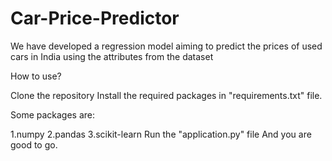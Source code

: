 # Car-Price-Predictor
We have developed a regression model aiming to predict the prices of used cars in India using the attributes from the dataset


How to use?

Clone the repository
Install the required packages in "requirements.txt" file.


Some packages are:

1.numpy
2.pandas
3.scikit-learn
Run the "application.py" file And you are good to go.
